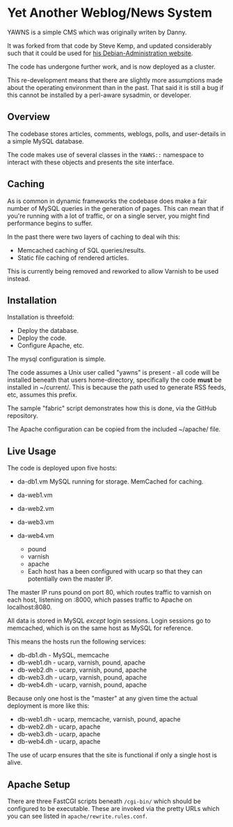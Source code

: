 
Yet Another Weblog/News System
==============================

YAWNS is a simple CMS which was originally writen by Danny.

It was forked from that code by Steve Kemp, and updated considerably
such that it could be used for [his Debian-Administration website](http://www.debian-administration.org/).

The code has undergone further work, and is now deployed as a cluster.

This re-development means that there are slightly more assumptions made
about the operating environment than in the past.  That said it is still
a bug if this cannot be installed by a perl-aware sysadmin, or developer.


Overview
--------

The codebase stores articles, comments, weblogs, polls, and user-details in
a simple MySQL database.

The code makes use of several classes in the `YAWNS::` namespace to interact
with these objects and presents the site interface.


Caching
-------

As is common in dynamic frameworks the codebase does make a fair number of
MySQL queries in the generation of pages.  This can mean that if you're running
with a lot of traffic, or on a single server, you might find performance begins
to suffer.

In the past there were two layers of caching to deal wih this:

* Memcached caching of SQL queries/results.
* Static file caching of rendered articles.

This is currently being removed and reworked to allow Varnish to be used instead.


Installation
------------

Installation is threefold:

* Deploy the database.
* Deploy the code.
* Configure Apache, etc.

The mysql configuration is simple.

The code assumes a Unix user called "yawns" is present - all code will be
installed beneath that users home-directory, specifically the code
**must** be installed in ~/current/.  This is because the path used to
generate RSS feeds, etc, assumes this prefix.

The sample "fabric" script demonstrates how this is done, via the GitHub
repository.

The Apache configuration can be copied from the included ~/apache/ file.



Live Usage
----------

The code is deployed upon five hosts:

* da-db1.vm
    MySQL running for storage.
    MemCached for caching.

* da-web1.vm
* da-web2.vm
* da-web3.vm
* da-web4.vm
    * pound
    * varnish
    * apache
    * Each host has a been configured with ucarp so that they can potentially own the master IP.

The master IP runs pound on port 80, which routes traffic to varnish on each host, listening on :8000, which passes traffic to Apache on localhost:8080.

All data is stored in MySQL *except* login sessions.  Login sessions go to memcached, which is on the same host as MySQL for reference.


This means the hosts run the following services:

* db-db1.dh - MySQL, memcache
* db-web1.dh - ucarp, varnish, pound, apache
* db-web2.dh - ucarp, varnish, pound, apache
* db-web3.dh - ucarp, varnish, pound, apache
* db-web4.dh - ucarp, varnish, pound, apache


Because only one host is the "master" at any given time the actual deployment is more like this:

* db-web1.dh - ucarp, memcache, varnish, pound, apache
* db-web2.dh - ucarp, apache
* db-web3.dh - ucarp, apache
* db-web4.dh - ucarp, apache

The use of ucarp ensures that the site is functional if only a single host is alive.


Apache Setup
------------

There are three FastCGI scripts beneath `/cgi-bin/` which should be configured to be
executable.  These are invoked via the pretty URLs which you can see listed in
`apache/rewrite.rules.conf`.
